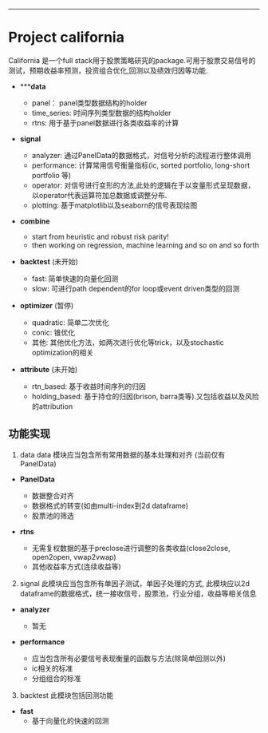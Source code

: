 ** **
# Project california

California 是一个full stack用于股票策略研究的package.可用于股票交易信号的测试，预期收益率预测，投资组合优化,回测以及绩效归因等功能.

- *****data**
    - panel： panel类型数据结构的holder
    - time_series: 时间序列类型数据的结构holder
    - rtns: 用于基于panel数据进行各类收益率的计算

- **signal**
   - analyzer: 通过PanelData的数据格式，对信号分析的流程进行整体调用
   - performance: 计算常用信号衡量指标(ic, sorted portfolio, long-short portfolio 等)
   - operator: 对信号进行变形的方法,此处的逻辑在于以变量形式呈现数据，以operator代表运算符加总数据或调整分布.
   - plotting: 基于matplotlib以及seaborn的信号表现绘图

- **combine**
    - start from heuristic and robust risk parity!
    - then working on regression, machine learning and so on and so forth

- **backtest** (未开始)
    - fast: 简单快速的向量化回测
    - slow: 可进行path dependent的for loop或event driven类型的回测

- **optimizer** (暂停)
    - quadratic: 简单二次优化
    - conic: 锥优化
    - 其他: 其他优化方法，如两次进行优化等trick，以及stochastic optimization的相关

- **attribute** (未开始)
    - rtn_based: 基于收益时间序列的归因
    - holding_based: 基于持仓的归因(brison, barra类等).又包括收益以及风险的attribution

## 功能实现
1. data
data 模块应当包含所有常用数据的基本处理和对齐 (当前仅有PanelData)

- **PanelData**
    - 数据整合对齐
    - 数据格式的转变(如由multi-index到2d dataframe)
    - 股票池的筛选 

- **rtns**
    - 无需复权数据的基于preclose进行调整的各类收益(close2close, open2open, vwap2vwap)
    - 其他收益率方式(连续收益等)

2. signal
此模块应当包含所有单因子测试，单因子处理的方式, 此模块应以2d dataframe的数据格式，统一接收信号，股票池，行业分组，收益等相关信息

- **analyzer**
    - 暂无

- **performance**
    - 应当包含所有必要信号表现衡量的函数与方法(除简单回测以外)
    - ic相关的标准
    - 分组组合的标准

3. backtest
此模块包括回测功能

- **fast**
    - 基于向量化的快速的回测

